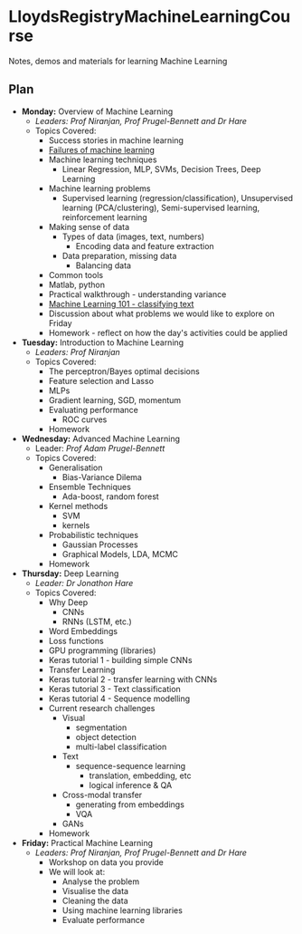 # LloydsRegistryMachineLearningCourse
Notes, demos and materials for learning Machine Learning

## Plan
- **Monday:** Overview of Machine Learning
  + *Leaders: Prof Niranjan, Prof Prugel-Bennett and Dr Hare*
  + Topics Covered:
    * Success stories in machine learning
    * [Failures of machine learning](https://github.com/jonhare/LloydsRegistryMachineLearningCourse/blob/master/Monday/ML-failures.md)
    * Machine learning techniques
      * Linear Regression, MLP, SVMs, Decision Trees, Deep Learning
    * Machine learning problems
      * Supervised learning (regression/classification), Unsupervised learning (PCA/clustering), Semi-supervised learning, reinforcement learning
    * Making sense of data
      * Types of data (images, text, numbers)
        - Encoding data and feature extraction
      * Data preparation, missing data
        - Balancing data
    *  Common tools
      * Matlab, python
    * Practical walkthrough - understanding variance
    * [Machine Learning 101 - classifying text](https://github.com/jonhare/LloydsRegistryMachineLearningCourse/blob/master/Monday/ml101-tutorial/tutorial.md)
    * Discussion about what problems we would like to explore on Friday
    * Homework - reflect on how the day's activities could be applied
- **Tuesday:** Introduction to Machine Learning
  + *Leaders: Prof Niranjan*
  + Topics Covered:
    * The perceptron/Bayes optimal decisions
    * Feature selection and Lasso
    * MLPs
    * Gradient learning, SGD, momentum
    * Evaluating performance
      * ROC curves
    * Homework
- **Wednesday:** Advanced Machine Learning
  + Leader: *Prof Adam Prugel-Bennett*
  + Topics Covered:
    * Generalisation
      * Bias-Variance Dilema
    * Ensemble Techniques
      * Ada-boost, random forest
    * Kernel methods
      * SVM
      * kernels
    * Probabilistic techniques
      * Gaussian Processes
      * Graphical Models, LDA, MCMC
    * Homework
- **Thursday:** Deep Learning
  + *Leader: Dr Jonathon Hare*
  + Topics Covered:
    * Why Deep
      * CNNs
      * RNNs (LSTM, etc.)
    * Word Embeddings
    * Loss functions
    * GPU programming (libraries)
    * Keras tutorial 1 - building simple CNNs
    * Transfer Learning
    * Keras tutorial 2 - transfer learning with CNNs
    * Keras tutorial 3 - Text classification
    * Keras tutorial 4 - Sequence modelling
    * Current research challenges
      - Visual
        + segmentation
        + object detection
        + multi-label classification
      - Text
        + sequence-sequence learning
          * translation, embedding, etc
          * logical inference & QA
      - Cross-modal transfer
        + generating from embeddings
        + VQA
      - GANs
    * Homework
- **Friday:** Practical Machine Learning
  + *Leaders: Prof Niranjan, Prof Prugel-Bennett and Dr Hare*
    * Workshop on data you provide
    * We will look at:
      * Analyse the problem
      * Visualise the data
      * Cleaning the data
      * Using machine learning libraries
      * Evaluate performance
    
